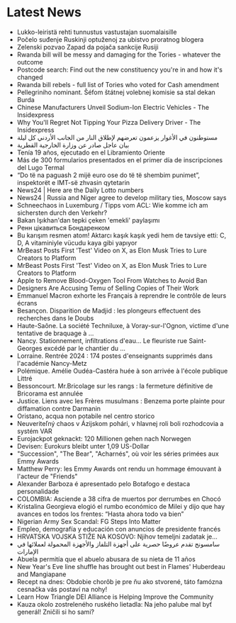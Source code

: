 # Latest News
-  Lukko-leiristä rehti tunnustus vastustajan suomalaisille
-  Počelo suđenje Ruskinji optuženoj za ubistvo proratnog blogera
-  Zelenski pozvao Zapad da pojača sankcije Rusiji
-  Rwanda bill will be messy and damaging for the Tories - whatever the outcome
-  Postcode search: Find out the new constituency you're in and how it's changed
-  Rwanda bill rebels - full list of Tories who voted for Cash amendment
-  Pellegriniho nominant. Šéfom štátnej volebnej komisie sa stal dekan Burda
-  Chinese Manufacturers Unveil Sodium-Ion Electric Vehicles - The Insidexpress
-  Why You'll Regret Not Tipping Your Pizza Delivery Driver - The Insidexpress
-  مستوطنون في الأغوار يزعمون تعرضهم لإطلاق النار من الجانب الأردني كل ليلة
-  بيان عاجل صادر عن وزارة الخارجية القطرية
-  Tenía 19 años, ejecutado en el Libramiento Oriente
-  Más de 300 formularios presentados en el primer día de inscripciones del Lugo Termal
-  “Do të na paguash 2 mijë euro ose do të të shembim punimet”, inspektorët e IMT-së zhvasin qytetarin
-  News24 | Here are the Daily Lotto numbers
-  News24 | Russia and Niger agree to develop military ties, Moscow says
-  Schneechaos in Luxemburg / Tipps vom ACL: Wie komme ich am sichersten durch den Verkehr?
-  Bakan Işıkhan'dan tepki çeken 'emekli' paylaşımı
-  Ренн цікавиться Бондаренком
-  Bu karışım resmen atom! Aktarcı kaşık kaşık yedi hem de tavsiye etti: C, D, A vitaminiyle vücudu kaya gibi yapıyor
-  MrBeast Posts First 'Test' Video on X, as Elon Musk Tries to Lure Creators to Platform
-  MrBeast Posts First 'Test' Video on X, as Elon Musk Tries to Lure Creators to Platform
-  Apple to Remove Blood-Oxygen Tool From Watches to Avoid Ban
-  Designers Are Accusing Temu of Selling Copies of Their Work
-  Emmanuel Macron exhorte les Français à reprendre le contrôle de leurs écrans
-  Besançon. Disparition de Madjid : les plongeurs effectuent des recherches dans le Doubs
-  Haute-Saône. La société Techniluxe, à Voray-sur-l'Ognon, victime d'une tentative de braquage à ...
-  Nancy. Stationnement, infiltrations d'eau... Le fleuriste rue Saint-Georges excédé par le chantier du ...
-  Lorraine. Rentrée 2024 : 174 postes d'enseignants supprimés dans l'académie Nancy-Metz
-  Polémique. Amélie Oudéa-Castéra huée à son arrivée à l'école publique Littré
-  Bessoncourt. Mr.Bricolage sur les rangs : la fermeture définitive de Bricorama est annulée
-  Justice. Liens avec les Frères musulmans : Benzema porte plainte pour diffamation contre Darmanin
-  Oristano, acqua non potabile nel centro storico
-  Neuveriteľný chaos v Ázijskom pohári, v hlavnej roli boli rozhodcovia a systém VAR
-  Eurojackpot geknackt: 120 Millionen gehen nach Norwegen
-  Devisen: Eurokurs bleibt unter 1,09 US-Dollar
-  "Succession", "The Bear", "Acharnés", où voir les séries primées aux Emmy Awards
-  Matthew Perry: les Emmy Awards ont rendu un hommage émouvant à l'acteur de "Friends"
-  Alexander Barboza é apresentado pelo Botafogo e destaca personalidade
-  COLOMBIA: Asciende a 38 cifra de muertos por derrumbes en Chocó
-  Kristalina Georgieva elogió el rumbo económico de Milei y dijo que hay avances en todos los frentes: “Hasta ahora todo va bien”
-  Nigerian Army Sex Scandal: FG Steps Into Matter
-  Empleo, demografía y educación con anuncios de presidente francés
-  HRVATSKA VOJSKA STIŽE NA KOSOVO: Njihov temeljni zadatak je...
-  سامسونج تقدم عروضًا حصرية على أجهزة التلفاز والأجهزة المحمولة لعملائها في الإمارات
-  Abuela permitía que el abuelo abusara de su nieta de 11 años
-  New Year's Eve line shuffle has brought out best in Flames' Huberdeau and Mangiapane
-  Recept na dnes: Obdobie chorôb je pre ňu ako stvorené, táto famózna cesnačka vás postaví na nohy!
-  Learn How Triangle DEI Alliance is Helping Improve the Community
-  Kauza okolo zostreleného ruského lietadla: Na jeho palube mal byť generál! Zničili si ho sami?

